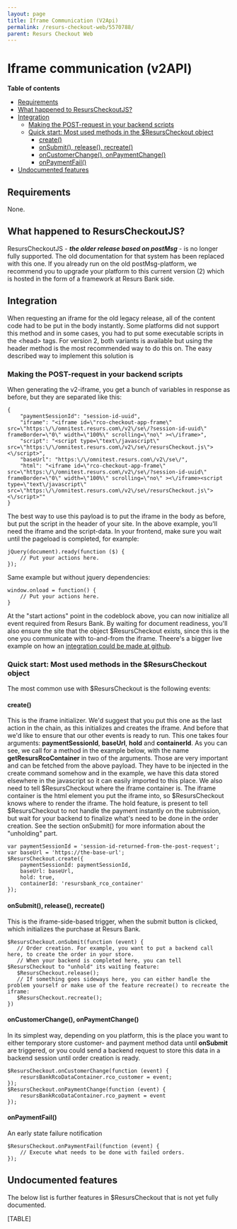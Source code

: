```yaml
---
layout: page
title: Iframe Communication (V2Api)
permalink: /resurs-checkout-web/5570788/
parent: Resurs Checkout Web
---
```



# Iframe communication (v2API) 

**Table of contents**
- [Requirements](#Iframecommunication(v2API)-Requirements)
- [What happened to
  ResursCheckoutJS?](#Iframecommunication(v2API)-WhathappenedtoResursCheckoutJS?)
- [Integration](#Iframecommunication(v2API)-Integration)
  - [Making the POST-request in your backend
    scripts](#Iframecommunication(v2API)-MakingthePOST-requestinyourbackendscripts)
  - [Quick start: Most used methods in the \$ResursCheckout
    object](#Iframecommunication(v2API)-Quickstart:Mostusedmethodsinthe$ResursCheckoutobject)
    - [create()](#Iframecommunication(v2API)-create())
    - [onSubmit(), release(),
      recreate()](#Iframecommunication(v2API)-onSubmit(),release(),recreate())
    - [onCustomerChange(),
      onPaymentChange()](#Iframecommunication(v2API)-onCustomerChange(),onPaymentChange())
    - [onPaymentFail()](#Iframecommunication(v2API)-onPaymentFail())
- [Undocumented
  features](#Iframecommunication(v2API)-Undocumentedfeatures)
## Requirements
None.
## What happened to ResursCheckoutJS?
ResursCheckoutJS - ***the older release based on postMsg*** - is no
longer fully supported. The old documentation for that system has been
replaced with this one.
If you already run on the old postMsg-platform, we recommend you to
upgrade your platform to this current version (2) which is hosted in the
form of a framework at Resurs Bank side.
## Integration
When requesting an iframe for the old legacy release, all of the content
code had to be put in the body instantly. Some platforms did not support
this method and in some cases, you had to put some executable scripts in
the \<head\> tags. For version 2, both variants is available but using
the header method is the most recommended way to do this on. The easy
described way to implement this solution is
### Making the POST-request in your backend scripts
When generating the v2-iframe, you get a bunch of variables in response
as before, but they are separated like this:
``` syntaxhighlighter-pre
{
    "paymentSessionId": "session-id-uuid",
    "iframe": "<iframe id=\"rco-checkout-app-frame\" src=\"https:\/\/omnitest.resurs.com\/v2\/se\/?session-id-uuid\" frameBorder=\"0\" width=\"100%\" scrolling=\"no\" ><\/iframe>",
    "script": "<script type=\"text\/javascript\" src=\"https:\/\/omnitest.resurs.com\/v2\/se\/resursCheckout.js\"><\/script>",
    "baseUrl": "https:\/\/omnitest.resurs.com\/v2\/se\/",
    "html": "<iframe id=\"rco-checkout-app-frame\" src=\"https:\/\/omnitest.resurs.com\/v2\/se\/?session-id-uuid\" frameBorder=\"0\" width=\"100%\" scrolling=\"no\" ><\/iframe><script type=\"text\/javascript\" src=\"https:\/\/omnitest.resurs.com\/v2\/se\/resursCheckout.js\"><\/script>""
}
```
The best way to use this payload is to put the iframe in the body as
before, but put the script in the header of your site. In the above
example, you'll need the iframe and the script-data. In your frontend,
make sure you wait until the pageload is completed, for example:
``` syntaxhighlighter-pre
jQuery(document).ready(function ($) {
    // Put your actions here.
});
```
Same example but without jquery dependencies:
``` syntaxhighlighter-pre
window.onload = function() {
    // Put your actions here.
}
```
At the "start actions" point in the codeblock above, you can now
initialize all event required from Resurs Bank. By waiting for document
readiness, you'll also ensure the site that the object \$ResursCheckout
exists, since this is the one you communicate with to-and-from the
iframe. Theere's a bigger live example on how an [integration could be
made at
github](https://github.com/Tornevall/tornevalls-resurs-bank-payment-gateway-for-woocommerce/blob/master/js/resursbank_rco_v2.js).
### Quick start: Most used methods in the \$ResursCheckout object
The most common use with \$ResursCheckout is the following events:
#### create()
This is the iframe initializer. We'd suggest that you put this one as
the last action in the chain, as this initializes and creates the
iframe. And before that we'd like to ensure that our other events is
ready to run. This one takes four arguments:
**paymentSessionId**, **baseUrl**, **hold** and **containerId**. As you
can see, we call for a method in the example below, with the name
**getResursRcoContainer** in two of the arguments. Those are very
important and can be fetched from the above payload. They have to be
injected in the create command somehow and in the example, we have this
data stored elsewhere in the javascript so it can easily imported to
this place.
We also need to tell \$ResursCheckout where the iframe container is. The
iframe container is the html element you put the iframe into, so
\$ResursCheckout knows where to render the iframe. The hold feature, is
present to tell \$ResursCheckout to not handle the payment instantly on
the submission, but wait for your backend to finalize what's need to be
done in the order creation. See the section onSubmit() for more
information about the "unholding" part.
``` syntaxhighlighter-pre
var paymentSessionId = 'session-id-returned-from-the-post-request';
var baseUrl = 'https://the-base-url';
$ResursCheckout.create({
    paymentSessionId: paymentSessionId,
    baseUrl: baseUrl,
    hold: true,
    containerId: 'resursbank_rco_container'
});
```
  
#### onSubmit(), release(), recreate()
This is the iframe-side-based trigger, when the submit button is
clicked, which initializes the purchase at Resurs Bank.
``` syntaxhighlighter-pre
$ResursCheckout.onSubmit(function (event) {
   // Order creation. For example, you want to put a backend call here, to create the order in your store.
   // When your backend is completed here, you can tell $ResursCheckout to "unhold" its waiting feature:
   $ResursCheckout.release();
   // If something goes sideways here, you can either handle the problem yourself or make use of the feature recreate() to recreate the iframe:
   $ResursCheckout.recreate();
})
```
#### onCustomerChange(), onPaymentChange()
In its simplest way, depending on you platform, this is the place you
want to either temporary store customer- and payment method data until
**onSubmit** are triggered, or you could send a backend request to store
this data in a backend session until order creation is ready.
``` syntaxhighlighter-pre
$ResursCheckout.onCustomerChange(function (event) {
    resursBankRcoDataContainer.rco_customer = event;
});
$ResursCheckout.onPaymentChange(function (event) {
    resursBankRcoDataContainer.rco_payment = event
});
```
#### onPaymentFail()
An early state failure notification
``` syntaxhighlighter-pre
$ResursCheckout.onPaymentFail(function (event) {
    // Execute what needs to be done with failed orders.
});
```
## Undocumented features
The below list is further features in \$ResursCheckout that is not yet
fully documented.
  
[TABLE]
  
